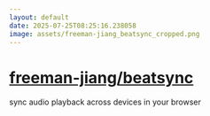 ```yaml
---
layout: default
date: 2025-07-25T08:25:16.238058
image: assets/freeman-jiang_beatsync_cropped.png
---
```


# [freeman-jiang/beatsync](https://github.com/freeman-jiang/beatsync)

sync audio playback across devices in your browser
